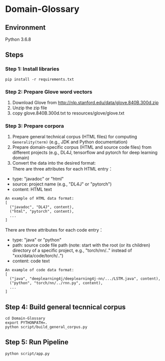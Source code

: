 # Domain-Glossary

## Environment
Python 3.6.8

## Steps
### Step 1: Install libraries
`pip install -r requirements.txt`

### Step 2: Prepare Glove word vectors
1. Download Glove from http://nlp.stanford.edu/data/glove.840B.300d.zip<br>
2. Unzip the zip file<br>
3. copy glove.840B.300d.txt to resources/glove/glove.txt

### Step 3: Prepare corpora
1. Prepare general technical corpus (HTML files) for computing `Generality(term)` (e.g., JDK and Python documentation)<br>
2. Prepare domain-specific corpus (HTML and source code files) from different projects (e.g., DL4J, tensorflow and pytorch for deep learning domain)<br>
3. Convert the data into the desired format:<br>
There are three attributes for each HTML entry：
- type: "javadoc" or "html"
- source: project name (e.g., "DL4J" or "pytorch")
- content: HTML text
```
An example of HTML data format:
[
  ("javadoc", "DL4J", content),
  ("html", "pytorch", content),
  ...
]
```
There are three attributes for each code entry：
- type: "java" or "python"
- path: source code file path (note: start with the root (or its children) directory of a specific project, e.g., "torch/nn/.." instead of "xxx/data/code/torch/..")
- content: code text
```
An example of code data format:
[
  ("java", "deeplearning4j/deeplearning4j-nn/.../LSTM.java", content),
  ("python", "torch/nn/../rnn.py", content),
  ...
]
```

## Step 4: Build general tecnnical corpus
```
cd Domain-Glossary
export PYTHONPATH=.
python script/build_general_corpus.py
```

## Step 5: Run Pipeline
`python script/app.py`



